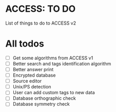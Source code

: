# ACCESS: TO DO
 List of things to do to ACCESS v2

# All todos
- [ ] Get some algorithms from ACCESS v1
- [ ] Better search and tags identification algorithm
- [ ] Better answer print
- [ ] Encrypted database
- [ ] Source editor
- [ ] Unix/PS detection
- [ ] User can add custom tags to new data
- [ ] Database orthographic check
- [ ] Database symmetry check